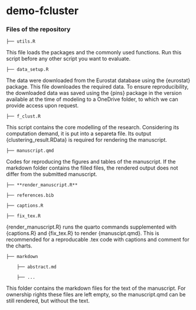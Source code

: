 # demo-fcluster

### Files of the repository

    ├── utils.R

This file loads the packages and the commonly used functions. Run this script before any other script you want to evaluate.

    ├── data_setup.R

The data were downloaded from the Eurostat database using the {eurostat} package. This file downloades the required data. To ensure reproducibility, the downloaded data was saved using the {pins} package in the version available at the time of modeling to a OneDrive folder, to which we can provide access upon request.

    ├── f_clust.R
    
This script contains the core modelling of the research. Considering its computation demand, it is put into a separeta file. Its output {clustering_result.RData} is required for rendering the manuscript.

    ├── manuscript.qmd
    
Codes for reproducing the figures and tables of the manuscript. If the markdown folder contains the filled files, the rendered output does not differ from the submitted manuscript.

    ├── **render_manuscript.R**
    
    ├── references.bib
    
    ├── captions.R
    
    ├── fix_tex.R
    
{render_manuscript.R} runs the quarto commands supplemented with {captions.R} and {fix_tex.R} to render {manuscipt.qmd}. This is recommended for a reproducable .tex code with captions and comment for the charts.

    ├── markdown

        ├── abstract.md
    
        ├── ...
    
This folder contains the markdown files for the text of the manuscript. For ownership rights these files are left empty, so the manuscript.qmd can be still rendered, but without the text.
